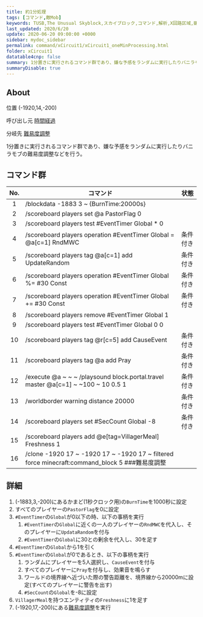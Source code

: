 ```yaml
---
title: 約1分処理
tags: [コマンド,敵Mob]
keywords: TUSB,The Unusual Skyblock,スカイブロック,コマンド,解析,X回路区域,嫌な予感
last_updated: 2020/6/20
update: 2020-06-20 09:00:00 +0000
sidebar: mydoc_sidebar
permalink: command/xCircuit1/xCircuit1_oneMinProcessing.html
folder: xCircuit1
datatable4cnp: false
summary: 1分置きに実行されるコマンド群であり、嫌な予感をランダムに実行したりバニラモブの難易度調整などを行う。
summaryDisable: true
---
```


## About

<span class="tagYellow">位置</span> (-1920,14,-200)

<span class="tagBlack">呼び出し元</span> [時間経過]({{site.baseurl}}/command/xCircuit1/xCircuit1_timeElapsed.html)

<span class="tagBlue">分岐先</span> [難易度調整]({{site.baseurl}}/command/xCircuit2/xCircuit2_difficultyAdjustment.html)

1分置きに実行されるコマンド群であり、嫌な予感をランダムに実行したりバニラモブの難易度調整などを行う。

## コマンド群

|No.|コマンド|状態|
|:-:|-|-|
|1|/blockdata -1883 3 ~ {BurnTime:20000s}|
|2|/scoreboard players set @a PastorFlag 0|
|3|/scoreboard players test #EventTimer Global * 0|
|4|/scoreboard players operation #EventTimer Global = @a[c=1] RndMWC|条件付き|
|5|/scoreboard players tag @a[c=1] add UpdateRandom|条件付き|
|6|/scoreboard players operation #EventTimer Global %= #30 Const|条件付き|
|7|/scoreboard players operation #EventTimer Global += #30 Const|条件付き|
|8|/scoreboard players remove #EventTimer Global 1|
|9|/scoreboard players test #EventTimer Global 0 0|
|10|/scoreboard players tag @r[c=5] add CauseEvent|条件付き|
|11|/scoreboard players tag @a add Pray|条件付き|
|12|/execute @a ~ ~ ~ /playsound block.portal.travel master @a[c=1] ~ ~100 ~ 10 0.5 1|条件付き|
|13|/worldborder warning distance 20000|条件付き|
|14|/scoreboard players set #SecCount Global -8|条件付き|
|15|/scoreboard players add @e[tag=VillagerMeal] Freshness 1|
|16|/clone -1920 17 ~ -1920 17 ~ -1920 17 ~ filtered force minecraft:command_block 5 ###難易度調整|

## 詳細

1. (-1883,3,-200)にあるかまど(1秒クロック用)の`BurnTime`を1000秒に設定
2. すべてのプレイヤーの`PastorFlag`を0に設定
3. `#EventTimer`の`Global`が0以下の時、以下の事柄を実行
   1. `#EventTimer`の`Global`に近くの一人のプレイヤーの`RndMWC`を代入し、そのプレイヤーに`UpdataRandom`を付与
   2. `#EventTimer`の`Global`に30との剰余を代入し、30を足す
4. `#EventTimer`の`Global`から1を引く
5. `#EventTimer`の`Global`が0であるとき、以下の事柄を実行
   1. ランダムにプレイヤーを5人選択し、`CauseEvent`を付与
   2. すべてのプレイヤーに`Pray`を付与し、効果音を鳴らす
   3. ワールドの境界線へ近づいた際の警告距離を、境界線から20000mに設定(すべてのプレイヤーに警告を出す)
   4. `#SecCount`の`Global`を-8に設定
6. `VillagerMeal`を持つエンティティの`Freshness`に1を足す
7. (-1920,17,-200)にある[難易度調整]({{site.baseurl}}/command/xCircuit2/xCircuit2_difficultyAdjustment.html)を実行
